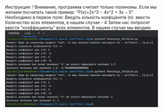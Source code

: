 Инструкция:
! Внимание, программа считает только полиномы.
Если мы желаем посчитать такой пример: "P(x)=2x^3 − 4x^2 + 3x − 5" 
Необходимо в первое поле: Введіть кількість коефіцієнтів (n): ввести Количество всех елементов, в нашем случае - 4
Затем нас попросят ввести "коэффициенты" всех елементов. В нашем случае мы вводим:
![img.png](img.png)